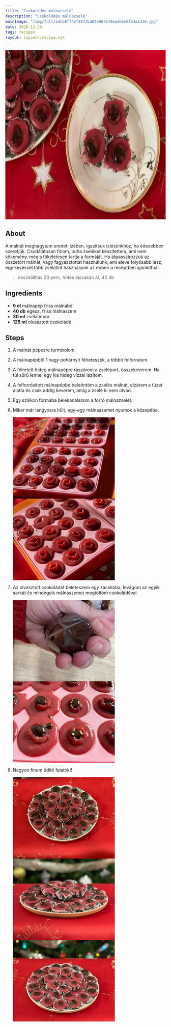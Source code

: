 ```yaml
---
title: "Csokoládés málnazselé"
description: "Csokoládés málnazselé"
mainImage: "/img/full/a4cb8ff4ef48776a04e967678ead66c0f64a1d30.jpg"
date: 2020-12-28
tags: recipes
layout: layouts/recipe.njk
---
```

                            
<p align="center"><a href="https://cookpad.com/hu/receptek/14312020-csokolades-malnazsele" rel="Recipe source page"><img width="751" height="532" src="/img/full/a4cb8ff4ef48776a04e967678ead66c0f64a1d30.jpg"/></a></p>

## About
<p class="mb-sm">A málnát meghagytam eredeti ízében, igazítsuk ízlésünkhöz, ha édesebben szeretjük. Csodálatosan finom, puha zseléket készítettem, ami nem kőkemény, mégis tökéletesen tartja a formáját. Ha átpasszírozzuk az összetört málnát, vagy fagyasztottat használunk, ami eleve folyósabb lesz, egy kevéssel több zselatint használjunk az ebben a receptben ajánlottnál.</p>

> összeállítás 20 perc, hűtés éjszakán át, 40 db 

## Ingredients
* **9 dl** málnapép friss málnából
* **40 db** egész, friss málnaszem
* **30 ml** zselatinpor
* **125 ml** olvasztott csokoládé

## Steps

1. A málnát pépesre turmixolom.
 
    <div style="clear: both"/>

2. A málnapépből 1 nagy pohárnyit félreteszek, a többit felforralom.
 
    <div style="clear: both"/>

3. A félretett hideg málnapépre rászórom a zseléport, összekeverem. Ha túl sűrű lenne, egy kis hideg vízzel lazítom.
 
    <div style="clear: both"/>

4. A felforrósított málnapépbe beleöntöm a zselés málnát, elzárom a tüzet alatta és csak addig keverem, amíg a zselé ki nem olvad.
 
    <div style="clear: both"/>

5. Egy szilikon formába belekanalazom a forró málnazselét.
 
    <div style="clear: both"/>

6. Mikor már langyosra hűlt, egy-egy málnaszemet nyomok a közepébe.
 
    <p><img width="320" height="256" align="left" src="/img/full/5ffec8520e27aafac6013509b2413968e6296446.jpg"/></p><p><img width="320" height="256" align="left" src="/img/full/3bbe0b3faf594909c88ce9dc893b27c4908e76d8.jpg"/></p><div style="clear: both"/>

7. Az olvasztott csokoládét beleteszem egy zacskóba, levágom az egyik sarkát és mindegyik málnaszemet megtöltöm csokoládéval.
 
    <p><img width="320" height="256" align="left" src="/img/full/55308b99dfd2009db82c10fe436c461b7fa30cac.jpg"/></p><p><img width="320" height="256" align="left" src="/img/full/45cdaf215fca2bf481029ca547c51d018b39879d.jpg"/></p><div style="clear: both"/>

8. Nagyon finom üdítő falatok!!
 
    <p><img width="320" height="256" align="left" src="/img/full/9ed4565a16f1536207f00d085e81aff4273793fa.jpg"/></p><p><img width="320" height="256" align="left" src="/img/full/c15e9b2cc866eef0126c27140fcf6897cfb66190.jpg"/></p><p><img width="320" height="256" align="left" src="/img/full/0d81f23acdb83c2ec9df5a3e3823837c714eca7f.jpg"/></p><div style="clear: both"/>

